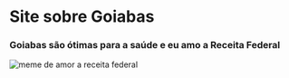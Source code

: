 # Site sobre Goiabas
### Goiabas são ótimas para a saúde e eu amo a Receita Federal
![meme de amor a receita federal](https://images3.memedroid.com/images/UPLOADED352/61ac1f3b02bb0.jpeg)
